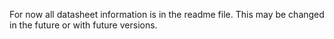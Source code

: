 For now all datasheet information is in the readme file.   This may be changed in the future or with future versions.

